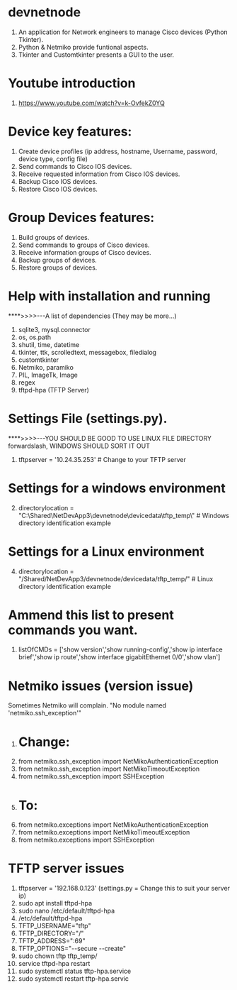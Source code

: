 # devnetnode
1) An application for Network engineers to manage Cisco devices (Python Tkinter).
2) Python & Netmiko provide funtional aspects.
3) Tkinter and Customtkinter presents a GUI to the user.

# Youtube introduction
1) https://www.youtube.com/watch?v=k-OvfekZ0YQ

# Device key features:
1) Create device profiles (ip address, hostname, Username, password, device type, config file) 
2) Send commands to Cisco IOS devices.
3) Receive requested information from Cisco IOS devices.
4) Backup Cisco IOS devices.
5) Restore Cisco IOS devices.

# Group Devices features:
1) Build groups of devices.
2) Send commands to groups of Cisco devices.
3) Receive information groups of Cisco devices.
4) Backup groups of devices.
5) Restore groups of devices.

# Help with installation and running
****>>>>---A list of dependencies (They may be more...)
1) sqlite3, mysql.connector
2) os, os.path
3) shutil, time, datetime
4) tkinter, ttk, scrolledtext, messagebox, filedialog
5) customtkinter
6) Netmiko, paramiko
7) PIL, ImageTk, Image
8) regex
9) tftpd-hpa (TFTP Server)

# Settings File (settings.py).
****>>>>---YOU SHOULD BE GOOD TO USE LINUX FILE DIRECTORY forwardslash, WINDOWS SHOULD SORT IT OUT
1) tftpserver = '10.24.35.253' # Change to your TFTP server
# Settings for a windows environment
2) directorylocation = "C:\\Shared\\NetDevApp3\\devnetnode\\devicedata\\tftp_temp\\" # Windows directory identification example
# Settings for a Linux environment
4) directorylocation = "/Shared/NetDevApp3/devnetnode/devicedata/tftp_temp/" # Linux directory identification example

# Ammend this list to present commands you want.
1) listOfCMDs = ['show version','show running-config','show ip interface brief','show ip route','show interface gigabitEthernet 0/0','show vlan']

# Netmiko issues (version issue)
Sometimes Netmiko will complain.
"No module named 'netmiko.ssh_exception'"
1) # Change:
2) from netmiko.ssh_exception import NetMikoAuthenticationException
3) from netmiko.ssh_exception import NetMikoTimeoutException
4) from netmiko.ssh_exception import SSHException
1) # To:
2) from netmiko.exceptions import NetMikoAuthenticationException
3) from netmiko.exceptions import NetMikoTimeoutException
4) from netmiko.exceptions import SSHException

# TFTP server issues
1) tftpserver = '192.168.0.123' (settings.py = Change this to suit your server ip)
2) sudo apt install tftpd-hpa
3) sudo nano /etc/default/tftpd-hpa
4) /etc/default/tftpd-hpa 
5)  TFTP_USERNAME="tftp" 
6)  TFTP_DIRECTORY="/" 
7)  TFTP_ADDRESS=":69" 
8)  TFTP_OPTIONS="--secure --create"
9)  sudo chown tftp tftp_temp/
10) service tftpd-hpa restart  
11) sudo systemctl status tftp-hpa.service
12) sudo systemctl restart tftp-hpa.servic





